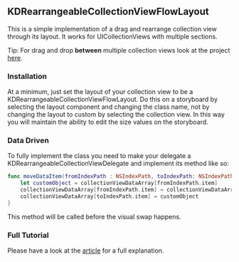 ## KDRearrangeableCollectionViewFlowLayout ##

This is a simple implementation of a drag and rearrange collection view through its layout. It works for UICollectionViews with multiple sections.

Tip: For drag and drop **between** multiple collection views look at the project [here](https://github.com/mmick66/KDDragAndDropCollectionView).

### Installation ###

At a minimum, just set the layout of your collection view to be a KDRearrangeableCollectionViewFlowLayout. Do this on a storyboard by selecting the layout component and changing the class name, not by changing the layout to custom by selecting the collection view. In this way you will maintain the ability to edit the size values on the storyboard.

### Data Driven ###

To fully implement the class you need to make your delegate a KDRearrangeableCollectionViewDelegate and implement its method like so:

```Swift
func moveDataItem(fromIndexPath : NSIndexPath, toIndexPath: NSIndexPath) -> Void {
    let customObject = collectionViewDataArray[fromIndexPath.item]
    collectionViewDataArray[fromIndexPath.item] = collectionViewDataArray[toIndexPath.item]
    collectionViewDataArray[toIndexPath.item] = customObject
}
```

This method will be called before the visual swap happens.

### Full Tutorial ###

Please have a look at the [article](http://karmadust.com/?p=5) for a full explanation.
